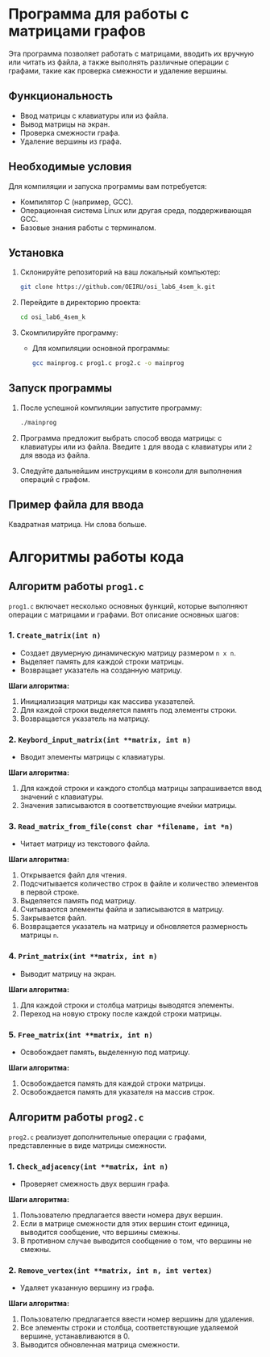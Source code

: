 # Программа для работы с матрицами графов

Эта программа позволяет работать с матрицами, вводить их вручную или читать из файла, а также выполнять различные операции с графами, такие как проверка смежности и удаление вершины.

## Функциональность

- Ввод матрицы с клавиатуры или из файла.
- Вывод матрицы на экран.
- Проверка смежности графа.
- Удаление вершины из графа.

## Необходимые условия

Для компиляции и запуска программы вам потребуется:

- Компилятор C (например, GCC).
- Операционная система Linux или другая среда, поддерживающая GCC.
- Базовые знания работы с терминалом.

## Установка

1. Склонируйте репозиторий на ваш локальный компьютер:

    ```bash
    git clone https://github.com/OEIRU/osi_lab6_4sem_k.git
    ```

2. Перейдите в директорию проекта:

    ```bash
    cd osi_lab6_4sem_k
    ```

3. Скомпилируйте программу:

    - Для компиляции основной программы:

      ```bash
      gcc mainprog.c prog1.c prog2.c -o mainprog
      ```

## Запуск программы

1. После успешной компиляции запустите программу:

    ```bash
    ./mainprog
    ```

2. Программа предложит выбрать способ ввода матрицы: с клавиатуры или из файла. Введите `1` для ввода с клавиатуры или `2` для ввода из файла.

3. Следуйте дальнейшим инструкциям в консоли для выполнения операций с графом.

## Пример файла для ввода

Квадратная матрица. Ни слова больше.  

# Алгоритмы работы кода

## Алгоритм работы `prog1.c`

`prog1.c` включает несколько основных функций, которые выполняют операции с матрицами и графами. Вот описание основных шагов:

### 1. `Create_matrix(int n)`
- Создает двумерную динамическую матрицу размером `n x n`.
- Выделяет память для каждой строки матрицы.
- Возвращает указатель на созданную матрицу.

**Шаги алгоритма:**
1. Инициализация матрицы как массива указателей.
2. Для каждой строки выделяется память под элементы строки.
3. Возвращается указатель на матрицу.

### 2. `Keybord_input_matrix(int **matrix, int n)`
- Вводит элементы матрицы с клавиатуры.
  
**Шаги алгоритма:**
1. Для каждой строки и каждого столбца матрицы запрашивается ввод значений с клавиатуры.
2. Значения записываются в соответствующие ячейки матрицы.

### 3. `Read_matrix_from_file(const char *filename, int *n)`
- Читает матрицу из текстового файла.
  
**Шаги алгоритма:**
1. Открывается файл для чтения.
2. Подсчитывается количество строк в файле и количество элементов в первой строке.
3. Выделяется память под матрицу.
4. Считываются элементы файла и записываются в матрицу.
5. Закрывается файл.
6. Возвращается указатель на матрицу и обновляется размерность матрицы `n`.

### 4. `Print_matrix(int **matrix, int n)`
- Выводит матрицу на экран.

**Шаги алгоритма:**
1. Для каждой строки и столбца матрицы выводятся элементы.
2. Переход на новую строку после каждой строки матрицы.

### 5. `Free_matrix(int **matrix, int n)`
- Освобождает память, выделенную под матрицу.

**Шаги алгоритма:**
1. Освобождается память для каждой строки матрицы.
2. Освобождается память для указателя на массив строк.

## Алгоритм работы `prog2.c`

`prog2.c` реализует дополнительные операции с графами, представленные в виде матрицы смежности.

### 1. `Check_adjacency(int **matrix, int n)`
- Проверяет смежность двух вершин графа.

**Шаги алгоритма:**
1. Пользователю предлагается ввести номера двух вершин.
2. Если в матрице смежности для этих вершин стоит единица, выводится сообщение, что вершины смежны.
3. В противном случае выводится сообщение о том, что вершины не смежны.

### 2. `Remove_vertex(int **matrix, int n, int vertex)`
- Удаляет указанную вершину из графа.

**Шаги алгоритма:**
1. Пользователю предлагается ввести номер вершины для удаления.
2. Все элементы строки и столбца, соответствующие удаляемой вершине, устанавливаются в 0.
3. Выводится обновленная матрица смежности.

